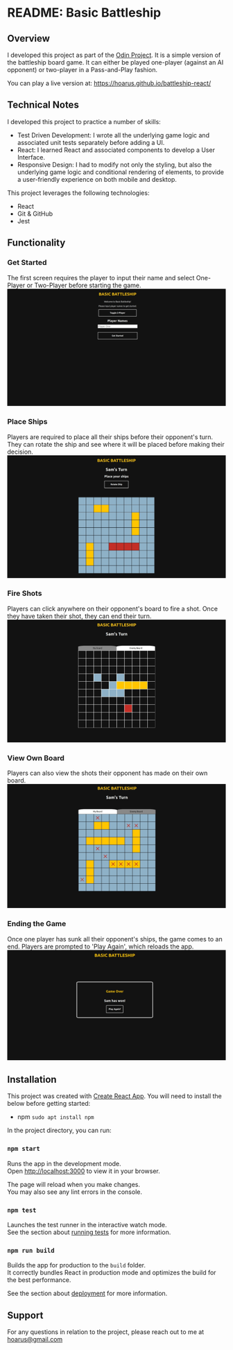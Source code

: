 
# README: Basic Battleship

## Overview
I developed this project as part of the [Odin Project](https://www.theodinproject.com/lessons/javascript-battleship). It is a simple version of the battleship board game. It can either be played one-player (against an AI opponent) or two-player in a Pass-and-Play fashion.

You can play a live version at: https://hoarus.github.io/battleship-react/

## Technical Notes
I developed this project to practice a number of skills:
- Test Driven Development: I wrote all the underlying game logic and associated unit tests separately before adding a UI.
- React: I learned React and associated components to develop a User Interface.
- Responsive Design: I had to modify not only the styling, but also the underlying game logic and conditional rendering of elements, to provide a user-friendly experience on both mobile and desktop.

This project leverages the following technologies:
- React
- Git & GitHub
- Jest

## Functionality

### Get Started
The first screen requires the player to input their name and select One-Player or Two-Player before starting the game.
![Getting Started Screenshot](/README_images/battleship-get-started.jpg)

### Place Ships
Players are required to place all their ships before their opponent's turn. They can rotate the ship and see where it will be placed before making their decision. 
![Place Ships Screenshot](/README_images/battleship-place-ships.jpg)


### Fire Shots
Players can click anywhere on their opponent's board to fire a shot.  Once they have taken their shot, they can end their turn.
![Fire Shot Screenshot](/README_images/battleship-fire-shot.jpg)

### View Own Board
Players can also view the shots their opponent has made on their own board.
![View Board Screenshot](/README_images/battleship-show-board.jpg)

### Ending the Game
Once one player has sunk all their opponent's ships, the game comes to an end. Players are prompted to 'Play Again', which reloads the app.
![Game Over](/README_images/battleship-game-over.jpg)

## Installation
This project was created with [Create React App](https://github.com/facebook/create-react-app).
You will need to install the below before getting started:
- npm `sudo apt install npm`

In the project directory, you can run:

### `npm start`

Runs the app in the development mode.\
Open [http://localhost:3000](http://localhost:3000) to view it in your browser.

The page will reload when you make changes.\
You may also see any lint errors in the console.

### `npm test`

Launches the test runner in the interactive watch mode.\
See the section about [running tests](https://facebook.github.io/create-react-app/docs/running-tests) for more information.

### `npm run build`

Builds the app for production to the `build` folder.\
It correctly bundles React in production mode and optimizes the build for the best performance.

See the section about [deployment](https://facebook.github.io/create-react-app/docs/deployment) for more information.

## Support
For any questions in relation to the project, please reach out to me at [hoarus@gmail.com](mailto:hoarus@gmail.com)